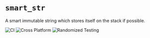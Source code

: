 # `smart_str`

A smart immutable string which stores itself on the stack if possible.

![CI](https://github.com/ParkMyCar/smart_str/actions/workflows/ci.yml/badge.svg)
![Cross Platform](https://github.com/ParkMyCar/smart_str/actions/workflows/cross_platform.yml/badge.svg)
![Randomized Testing](https://github.com/ParkMyCar/smart_str/actions/workflows/randomized.yml/badge.svg)
